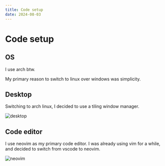 ```yaml
---
title: Code setup
date: 2024-08-03
---
```


# Code setup

## OS

I use arch btw.

My primary reason to switch to linux over windows was simplicity.

## Desktop

Switching to arch linux, I decided to use a tiling window manager.

![desktop](/img/ss/desktop.png)

## Code editor

I use neovim as my primary code editor. I was already using vim for a while, and decided to switch from vscode to neovim.

![neovim](/img/ss/neovim.png)
